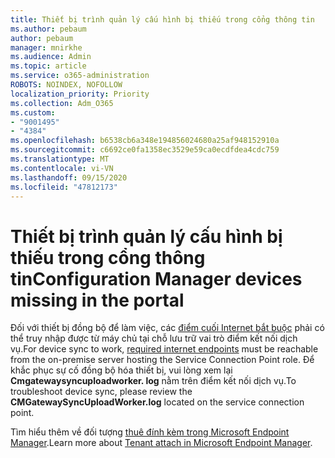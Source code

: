 ```yaml
---
title: Thiết bị trình quản lý cấu hình bị thiếu trong cổng thông tin
ms.author: pebaum
author: pebaum
manager: mnirkhe
ms.audience: Admin
ms.topic: article
ms.service: o365-administration
ROBOTS: NOINDEX, NOFOLLOW
localization_priority: Priority
ms.collection: Adm_O365
ms.custom:
- "9001495"
- "4384"
ms.openlocfilehash: b6538cb6a348e194856024680a25af948152910a
ms.sourcegitcommit: c6692ce0fa1358ec3529e59ca0ecdfdea4cdc759
ms.translationtype: MT
ms.contentlocale: vi-VN
ms.lasthandoff: 09/15/2020
ms.locfileid: "47812173"
---
```

# <a name="configuration-manager-devices-missing-in-the-portal"></a><span data-ttu-id="71c0c-102">Thiết bị trình quản lý cấu hình bị thiếu trong cổng thông tin</span><span class="sxs-lookup"><span data-stu-id="71c0c-102">Configuration Manager devices missing in the portal</span></span>

<span data-ttu-id="71c0c-103">Đối với thiết bị đồng bộ để làm việc, các [điểm cuối Internet bắt buộc](https://docs.microsoft.com/configmgr/tenant-attach/device-sync-actions#internet-endpoints) phải có thể truy nhập được từ máy chủ tại chỗ lưu trữ vai trò điểm kết nối dịch vụ.</span><span class="sxs-lookup"><span data-stu-id="71c0c-103">For device sync to work, [required internet endpoints](https://docs.microsoft.com/configmgr/tenant-attach/device-sync-actions#internet-endpoints) must be reachable from the on-premise server hosting the Service Connection Point role.</span></span> <span data-ttu-id="71c0c-104">Để khắc phục sự cố đồng bộ hóa thiết bị, vui lòng xem lại **Cmgatewaysyncuploadworker. log** nằm trên điểm kết nối dịch vụ.</span><span class="sxs-lookup"><span data-stu-id="71c0c-104">To troubleshoot device sync, please review the **CMGatewaySyncUploadWorker.log** located on the service connection point.</span></span>

<span data-ttu-id="71c0c-105">Tìm hiểu thêm về đối tượng [thuê đính kèm trong Microsoft Endpoint Manager](https://docs.microsoft.com/configmgr/tenant-attach/).</span><span class="sxs-lookup"><span data-stu-id="71c0c-105">Learn more about [Tenant attach in Microsoft Endpoint Manager](https://docs.microsoft.com/configmgr/tenant-attach/).</span></span>
